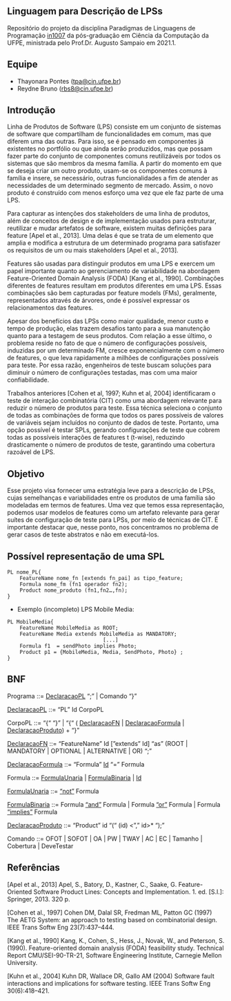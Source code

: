 ## Linguagem para Descrição de LPSs

Repositório do projeto da disciplina Paradigmas de Linguagens de Programação [in1007](https://www.cin.ufpe.br/~in1007/) da pós-graduação em Ciência da Computação da UFPE, ministrada pelo Prof.Dr. Augusto Sampaio em 2021.1.

## Equipe
- Thayonara Pontes (tpa@cin.ufpe.br) 
- Reydne Bruno (rbs8@cin.ufpe.br)

## Introdução

Linha de Produtos de Software (LPS) consiste em um conjunto de sistemas de software que compartilham de funcionalidades em comum, mas que diferem uma das outras. Para isso, se é pensado em componentes já existentes no portfólio ou que ainda serão produzidos, mas que possam fazer parte do conjunto de componentes comuns reutilizáveis por todos os sistemas que são membros da mesma família. A partir do momento em que se deseja criar um outro produto, usam-se os componentes comuns à família e insere, se necessário, outras funcionalidades a fim de atender as necessidades de um determinado segmento de mercado. Assim, o novo produto é construído com menos esforço uma vez que ele faz parte de uma LPS.

Para capturar as intenções dos stakeholders de uma linha de produtos, além de conceitos de design e de implementação usados para estruturar, reutilizar e mudar artefatos de software, existem muitas definições para feature [Apel et al., 2013]. Uma delas é que se trata de um elemento que amplia e modifica a estrutura de um determinado programa para satisfazer os requisitos de um ou mais stakeholders [Apel et al., 2013].

Features são usadas para distinguir produtos em uma LPS e exercem um papel importante quanto ao gerenciamento de variabilidade na abordagem Feature-Oriented Domain Analysis
(FODA) [Kang et al., 1990]. Combinações diferentes de features resultam em produtos diferentes em uma LPS. Essas combinações são bem capturadas por feature models (FMs), geralmente, representados através de árvores, onde é possível expressar os relacionamentos das features.

Apesar dos benefícios das LPSs como maior qualidade, menor custo e tempo de produção, elas trazem desafios tanto para a sua manutenção quanto para a testagem de seus produtos. Com relação a esse último, o problema reside no fato de que o  número de configurações possíveis, induzidas por um determinado FM, cresce exponencialmente com o número de features, o que leva rapidamente a milhões de configurações possíveis para teste. Por essa razão, engenheiros de teste buscam soluções para diminuir o número de configurações testadas, mas com uma maior confiabilidade. 

Trabalhos anteriores [Cohen et al, 1997; Kuhn et al, 2004] identificaram o teste de interação combinatória (CIT) como uma abordagem relevante para reduzir o número de produtos para teste. Essa técnica seleciona o conjunto de todas as combinações de forma que todos os pares possíveis de valores de variáveis ​​sejam incluídos no conjunto de dados de teste. Portanto, uma opção possível é testar SPLs, gerando configurações de teste que cobrem todas as possíveis interações de features t (t-wise), reduzindo drasticamente o número de produtos de teste, garantindo uma cobertura razoável de LPS.

## Objetivo

Esse projeto visa fornecer uma estratégia leve para a descrição de LPSs, cujas semelhanças e variabilidades entre os produtos de uma família são modeladas em termos de features. Uma vez que temos essa representação, podemos usar modelos de features como um artefato relevante para gerar suítes de configuração de teste para LPSs, por meio de técnicas de CIT. É importante destacar que, nesse ponto, nos concentramos no problema de gerar casos de teste abstratos e não em executá-los.

## Possível representação de uma SPL

```
PL nome_PL{
	FeatureName nome_fn [extends fn_pai] as tipo_feature;
	Formula nome_fm (fn1 operador fn2);
	Product nome_produto (fn1,fn2…,fn);
}
```

- Exemplo (incompleto) LPS Mobile Media:
```
PL MobileMedia{
	FeatureName MobileMedia as ROOT;
	FeatureName Media extends MobileMedia as MANDATORY;
						       [...]
	Formula f1  = sendPhoto implies Photo;
	Product p1 = {MobileMedia, Media, SendPhoto, Photo} ;
} 
```

## BNF
Programa ::= [DeclaracaoPL](https://github.com/Thayonara/plp2021_project/blob/master/src/implementations/PLDeclaration.java)  “;”  | Comando “}”

[DeclaracaoPL](https://github.com/Thayonara/plp2021_project/blob/master/src/implementations/PLDeclaration.java) ::= “PL” Id CorpoPL

CorpoPL ::= “{“ “}”
	      | “{“ ( [DeclaracaoFN](https://github.com/Thayonara/plp2021_project/blob/master/src/implementations/FeatureNameDeclaration.java) | [DeclaracaoFormula](https://github.com/Thayonara/plp2021_project/blob/master/src/implementations/Formula.java) | [DeclaracaoProduto](https://github.com/Thayonara/plp2021_project/blob/master/src/implementations/ProductDeclaration.java)) + “}”
	      
[DeclaracaoFN](https://github.com/Thayonara/plp2021_project/blob/master/src/implementations/FeatureNameDeclaration.java) ::= “FeatureName” Id [”extends” Id] “as” (ROOT 
| MANDATORY
| OPTIONAL
| ALTERNATIVE 
| OR) “;”



[DeclaracaoFormula](https://github.com/Thayonara/plp2021_project/blob/master/src/implementations/FormDeclaration.java) ::= “Formula” [Id](https://github.com/Thayonara/plp2021_project/blob/master/src/implementations/Formula.java) “=” Formula

Formula ::= [FormulaUnaria](https://github.com/Thayonara/plp2021_project/blob/master/src/implementations/UnaryFormula.java) 
| [FormulaBinaria](https://github.com/Thayonara/plp2021_project/blob/master/src/implementations/BinaryFormula.java) 
| [Id](https://github.com/Thayonara/plp2021_project/blob/master/src/implementations/Id.java)

[FormulaUnaria](https://github.com/Thayonara/plp2021_project/blob/master/src/implementations/UnaryFormula.java) ::= [“not”](https://github.com/Thayonara/plp2021_project/blob/master/src/implementations/NotForm.java) Formula

[FormulaBinaria](https://github.com/Thayonara/plp2021_project/blob/master/src/implementations/BinaryFormula.java) ::= Formula [“and”](https://github.com/Thayonara/plp2021_project/blob/master/src/implementations/AndForm.java) Formula 
| Formula [“or”](https://github.com/Thayonara/plp2021_project/blob/master/src/implementations/OrForm.java) Formula
| Formula [“implies”](https://github.com/Thayonara/plp2021_project/blob/master/src/implementations/ImpliesForm.java) Formula

[DeclaracaoProduto](https://github.com/Thayonara/plp2021_project/blob/master/src/implementations/ProductDeclaration.java) ::= “Product” id “(“ (id) <”,” id>* “);”

Comando ::= OFOT 
| SOFOT 
| OA 
| PW 
| TWAY 
| AC 
| EC 
| Tamanho 
| Cobertura 
| DeveTestar

		      
## Referências

[Apel et al., 2013] Apel, S., Batory, D., Kastner, C., Saake, G. Feature-Oriented Software Product Lines: Concepts and Implementation. 1. ed. [S.l.]: Springer, 2013. 320 p.

[Cohen et al., 1997] Cohen DM, Dalal SR, Fredman ML, Patton GC (1997) The AETG System: an approach to testing based on combinatorial design. IEEE Trans Softw Eng 23(7):437–444.

[Kang et al., 1990] Kang, K., Cohen, S., Hess, J., Novak, W., and Peterson, S. (1990). Feature-oriented domain analysis (FODA) feasibility study. Technical Report CMU/SEI-90-TR-21, Software Engineering Institute, Carnegie Mellon University.

[Kuhn et al., 2004] Kuhn DR, Wallace DR, Gallo AM (2004) Software fault interactions and implications for software testing. IEEE Trans Softw Eng 30(6):418–421.

